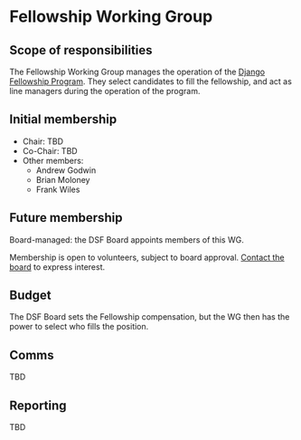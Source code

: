 # Fellowship Working Group

## Scope of responsibilities

The Fellowship Working Group manages the operation of the [Django Fellowship Program](https://www.djangoproject.com/fundraising/#fellowship-program). They select candidates to fill the fellowship, and act as line managers during the operation of the program.

## Initial membership

- Chair: TBD
- Co-Chair: TBD
- Other members:
  - Andrew Godwin
  - Brian Moloney
  - Frank Wiles

## Future membership

Board-managed: the DSF Board appoints members of this WG.

Membership is open to volunteers, subject to board approval. [Contact the board](https://www.djangoproject.com/contact/foundation/) to express interest.

## Budget

The DSF Board sets the Fellowship compensation, but the WG then has the power to select who fills the position.

## Comms

TBD

## Reporting

TBD
